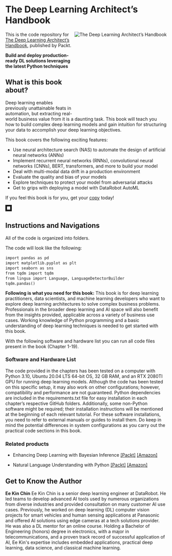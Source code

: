 # The Deep Learning Architect’s Handbook

<a href="https://www.packtpub.com/product/deep-learning-architect/9781803243795?utm_source=github&utm_medium=repository&utm_id=9781803243795"><img src="https://content.packt.com/B18187/cover_image_small.jpg" alt="The Deep Learning Architect’s Handbook" height="256px" align="right"></a>

This is the code repository for [The Deep Learning Architect’s Handbook](https://www.packtpub.com/product/deep-learning-architect/9781803243795?utm_source=github&utm_medium=repository&utm_id=9781803243795), published by Packt.

**Build and deploy production-ready DL solutions leveraging the latest Python techniques**

## What is this book about?
Deep learning enables previously unattainable feats in automation, but extracting real-world business value from it is a daunting task. This book will teach you how to build complex deep learning models and gain intuition for structuring your data to accomplish your deep learning objectives.

This book covers the following exciting features: 
* Use neural architecture search (NAS) to automate the design of artificial neural networks (ANNs)
* Implement recurrent neural networks (RNNs), convolutional neural networks (CNNs), BERT, transformers, and more to build your model
* Deal with multi-modal data drift in a production environment
* Evaluate the quality and bias of your models
* Explore techniques to protect your model from adversarial attacks
* Get to grips with deploying a model with DataRobot AutoML

If you feel this book is for you, get your [copy](https://www.amazon.com/dp/1803243791) today!

<a href="https://www.packtpub.com/?utm_source=github&utm_medium=banner&utm_campaign=GitHubBanner"><img src="https://raw.githubusercontent.com/PacktPublishing/GitHub/master/GitHub.png" 
alt="https://www.packtpub.com/" border="5" /></a>


## Instructions and Navigations
All of the code is organized into folders.

The code will look like the following:
```
import pandas as pd  
import matplotlib.pyplot as plt 
import seaborn as sns 
from tqdm import tqdm 
from lingua import Language, LanguageDetectorBuilder 
tqdm.pandas() 
```


**Following is what you need for this book:**
This book is for deep learning practitioners, data scientists, and machine learning developers who want to explore deep learning architectures to solve complex business problems. Professionals in the broader deep learning and AI space will also benefit from the insights provided, applicable across a variety of business use cases. Working knowledge of Python programming and a basic understanding of deep learning techniques is needed to get started with this book.

With the following software and hardware list you can run all code files present in the book (Chapter 1-19).


### Software and Hardware List

The code provided in the chapters has been tested on a computer with Python 3.10, Ubuntu 20.04 LTS
64-bit OS, 32 GB RAM, and an RTX 2080TI GPU for running deep learning models. Although the code
has been tested on this specific setup, it may also work on other configurations; however, compatibility
and performance are not guaranteed. Python dependencies are included in the requirements.txt
file for easy installation in each chapter’s respective GitHub folders. Additionally, some non-Python
software might be required; their installation instructions will be mentioned at the beginning of each
relevant tutorial. For these software installations, you need to refer to external manuals or guides to
install them. Do keep in mind the potential differences in system configurations as you carry out the
practical code sections in this book. 


### Related products <Other books you may enjoy>
* Enhancing Deep Learning with Bayesian Inference [[Packt]](https://www.packtpub.com/product/Enhancing-Deep-Learning-with-Bayesian-Inference/9781803246888) [[Amazon]](https://www.amazon.com/dp/180324688X)

* Natural Language Understanding with Python [[Packt]](https://www.packtpub.com/product/natural-language-understanding-with-python/9781804613429) [[Amazon]](https://www.amazon.com/dp/1804613428)

## Get to Know the Author
**Ee Kin Chin**
Ee Kin Chin is a senior deep learning engineer at DataRobot. He led teams to develop advanced AI 
tools used by numerous organizations from diverse industries and provided consultation on many 
customer AI use cases. Previously, he worked on deep learning (DL) computer vision projects for smart 
vehicles and human sensing applications at Panasonic and offered AI solutions using edge cameras 
at a tech solutions provider. He was also a DL mentor for an online course. Holding a Bachelor of 
Engineering (honors) degree in electronics, with a major in telecommunications, and a proven track 
record of successful application of AI, Ee Kin's expertise includes embedded applications, practical 
deep learning, data science, and classical machine learning.



